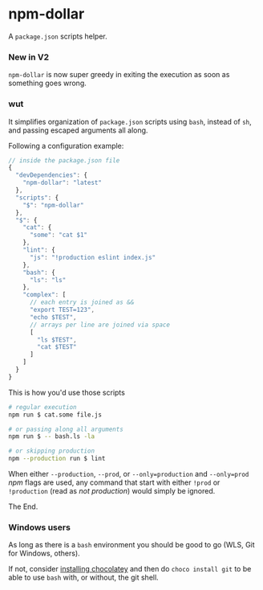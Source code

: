# npm-dollar

A `package.json` scripts helper.

### New in V2

`npm-dollar` is now super greedy in exiting the execution as soon as something goes wrong.

### wut

It simplifies organization of `package.json` scripts using `bash`, instead of `sh`, and passing escaped arguments all along.

Following a configuration example:

```js
// inside the package.json file
{
  "devDependencies": {
    "npm-dollar": "latest"
  },
  "scripts": {
    "$": "npm-dollar"
  },
  "$": {
    "cat": {
      "some": "cat $1"
    },
    "lint": {
      "js": "!production eslint index.js"
    },
    "bash": {
      "ls": "ls"
    },
    "complex": [
      // each entry is joined as &&
      "export TEST=123",
      "echo $TEST",
      // arrays per line are joined via space
      [
        "ls $TEST",
        "cat $TEST"
      ]
    ]
  }
}
```

This is how you'd use those scripts

```sh
# regular execution
npm run $ cat.some file.js

# or passing along all arguments
npm run $ -- bash.ls -la

# or skipping production
npm --production run $ lint
```

When either `--production`, `--prod`, or `--only=production` and `--only=prod` _npm_ flags are used, any command that start with either `!prod` or `!production` (read as _not production_) would simply be ignored.

The End.

### Windows users

As long as there is a `bash` environment you should be good to go (WLS, Git for Windows, others).

If not, consider [installing chocolatey](https://chocolatey.org/install) and then do `choco install git` to be able to use `bash` with, or without, the git shell.

